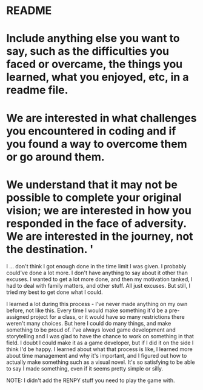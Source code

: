# README 

# Include anything else you want to say, such as the difficulties you faced or overcame, the things you learned, what you enjoyed, etc, in a readme file.

 

# We are interested in what challenges you encountered in coding and if you found a way to overcome them or go around them.

# We understand that it may not be possible to complete your original vision;  we are interested in how you responded in the face of adversity.  We are interested in the journey, not the destination. '

I ... don't think I got enough done in the time limit I was given. I probably could've done a lot more. I don't have anything to say about it other than excuses. I wanted to get a lot more done, and then my motivation tanked, I had to deal with family matters, and other stuff. All just excuses. But still, I tried my best to get done what I could. 

I learned a lot during this process - I've never made anything on my own before, not like this. Every time I would make something it'd be a pre-assigned project for a class, or it would have so many restrictions there weren't many choices. But here I could do many things, and make something to be proud of. I've always loved game development and storytelling and I was glad to have the chance to work on something in that field. I doubt I could make it as a game developer, but if I did it on the side I think I'd be happy.  I learned about what that process is like, I learned more about time management and why it's important, and I figured out how to actually make something such as a visual novel. It's so satisfying to be able to say I made something, even if it seems pretty simple or silly. 

NOTE: I didn't add the RENPY stuff you need to play the game with.
